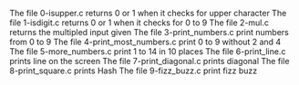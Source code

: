 The file 0-isupper.c returns 0 or 1 when it checks for upper character
The file 1-isdigit.c returns 0 or 1 when it checks for 0 to 9
The file 2-mul.c returns the multipled input given
The file 3-print_numbers.c print numbers from 0 to 9
The file 4-print_most_numbers.c print 0 to 9 without 2 and 4
The file 5-more_numbers.c print 1 to 14 in 10 places
The file 6-print_line.c prints line on the screen
The file 7-print_diagonal.c prints diagonal 
The file 8-print_square.c prints Hash 
The file 9-fizz_buzz.c print fizz buzz
